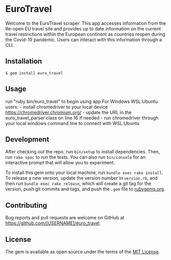 # EuroTravel

Welcome to the EuroTravel scraper. This app accesses information from the Re-open EU travel site and provides up to date information on the current travel restrictions within the European continent as countries reopen during the Covid-19 pandemic. Users can interact with this information through a CLI. 

## Installation

    $ gem install euro_travel

## Usage

run "ruby bin/euro_travel" to begin using app 
For Windows WSL:Ubuntu users: 
    - install chromedriver to your local device https://chromedriver.chromium.org/
    - update the URL in the euro_travel_parser class on line 16  if needed
    - run chromedriver through your local windows command line to connect with WSL:Ubuntu

## Development

After checking out the repo, run `bin/setup` to install dependencies. Then, run `rake spec` to run the tests. You can also run `bin/console` for an interactive prompt that will allow you to experiment.

To install this gem onto your local machine, run `bundle exec rake install`. To release a new version, update the version number in `version.rb`, and then run `bundle exec rake release`, which will create a git tag for the version, push git commits and tags, and push the `.gem` file to [rubygems.org](https://rubygems.org).

## Contributing

Bug reports and pull requests are welcome on GitHub at https://github.com/[USERNAME]/euro_travel.

## License

The gem is available as open source under the terms of the [MIT License](https://opensource.org/licenses/MIT).
